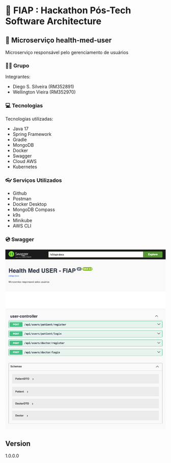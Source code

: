 
# 🚀 FIAP : Hackathon Pós-Tech Software Architecture
## 🍔 Microserviço health-med-user

Microserviço responsável pelo gerenciamento de usuários

### 👨‍🏫 Grupo

Integrantes:
- Diego S. Silveira (RM352891)
- Wellington Vieira (RM352970)

### 💻 Tecnologias

Tecnologias utilizadas:

* Java 17
* Spring Framework
* Gradle
* MongoDB
* Docker
* Swagger
* Cloud AWS
* Kubernetes

### 👓 Serviços Utilizados

* Github
* Postman
* Docker Desktop
* MongoDB Compass
* k9s
* Minikube
* AWS CLI

### 💿 Swagger
![](misc/health-med-user-swagger.png)

## Version
1.0.0.0